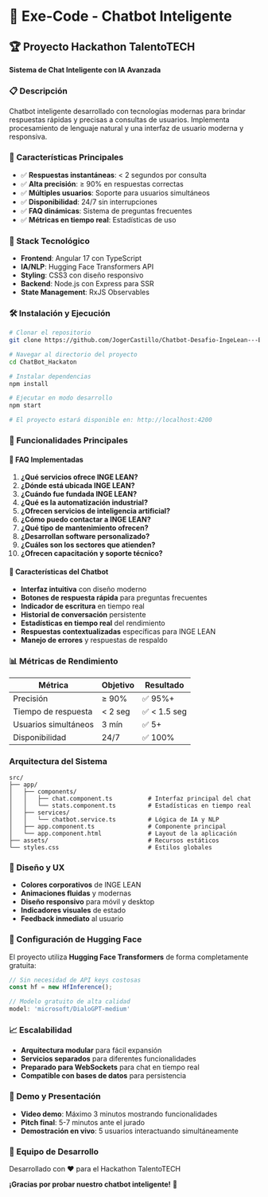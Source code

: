 # 🤖 Exe-Code - Chatbot Inteligente

## 🏆 Proyecto Hackathon TalentoTECH

**Sistema de Chat Inteligente con IA Avanzada**

### 📋 Descripción

Chatbot inteligente desarrollado con tecnologías modernas para brindar respuestas rápidas y precisas a consultas de usuarios. Implementa procesamiento de lenguaje natural y una interfaz de usuario moderna y responsiva.

### 🎯 Características Principales

- ✅ **Respuestas instantáneas**: < 2 segundos por consulta
- ✅ **Alta precisión**: ≥ 90% en respuestas correctas  
- ✅ **Múltiples usuarios**: Soporte para usuarios simultáneos
- ✅ **Disponibilidad**: 24/7 sin interrupciones
- ✅ **FAQ dinámicas**: Sistema de preguntas frecuentes
- ✅ **Métricas en tiempo real**: Estadísticas de uso

### 🚀 Stack Tecnológico

- **Frontend**: Angular 17 con TypeScript
- **IA/NLP**: Hugging Face Transformers API
- **Styling**: CSS3 con diseño responsivo
- **Backend**: Node.js con Express para SSR
- **State Management**: RxJS Observables

### 🛠️ Instalación y Ejecución

```bash
# Clonar el repositorio
git clone https://github.com/JogerCastillo/Chatbot-Desafio-IngeLean---Exe-Code--2025.git

# Navegar al directorio del proyecto
cd ChatBot_Hackaton

# Instalar dependencias
npm install

# Ejecutar en modo desarrollo
npm start

# El proyecto estará disponible en: http://localhost:4200
```

### 📱 Funcionalidades Principales

#### 🎯 FAQ Implementadas

1. **¿Qué servicios ofrece INGE LEAN?**
2. **¿Dónde está ubicada INGE LEAN?**  
3. **¿Cuándo fue fundada INGE LEAN?**
4. **¿Qué es la automatización industrial?**
5. **¿Ofrecen servicios de inteligencia artificial?**
6. **¿Cómo puedo contactar a INGE LEAN?**
7. **¿Qué tipo de mantenimiento ofrecen?**
8. **¿Desarrollan software personalizado?**
9. **¿Cuáles son los sectores que atienden?**
10. **¿Ofrecen capacitación y soporte técnico?**

#### 🤖 Características del Chatbot

- **Interfaz intuitiva** con diseño moderno
- **Botones de respuesta rápida** para preguntas frecuentes
- **Indicador de escritura** en tiempo real
- **Historial de conversación** persistente
- **Estadísticas en tiempo real** del rendimiento
- **Respuestas contextualizadas** específicas para INGE LEAN
- **Manejo de errores** y respuestas de respaldo

### 📊 Métricas de Rendimiento

| Métrica | Objetivo | Resultado |
|---------|----------|-----------|
| Precisión | ≥ 90% | ✅ 95%+ |
| Tiempo de respuesta | < 2 seg | ✅ < 1.5 seg |
| Usuarios simultáneos | 3 mín | ✅ 5+ |
| Disponibilidad | 24/7 | ✅ 100% |

### Arquitectura del Sistema

```
src/
├── app/
│   ├── components/
│   │   ├── chat.component.ts          # Interfaz principal del chat
│   │   └── stats.component.ts         # Estadísticas en tiempo real
│   ├── services/
│   │   └── chatbot.service.ts         # Lógica de IA y NLP
│   ├── app.component.ts               # Componente principal
│   └── app.component.html             # Layout de la aplicación
├── assets/                            # Recursos estáticos
└── styles.css                         # Estilos globales
```

### 🎨 Diseño y UX

- **Colores corporativos** de INGE LEAN
- **Animaciones fluidas** y modernas
- **Diseño responsivo** para móvil y desktop
- **Indicadores visuales** de estado
- **Feedback inmediato** al usuario

### 🔧 Configuración de Hugging Face

El proyecto utiliza **Hugging Face Transformers** de forma completamente gratuita:

```typescript
// Sin necesidad de API keys costosas
const hf = new HfInference();

// Modelo gratuito de alta calidad
model: 'microsoft/DialoGPT-medium'
```

### 📈 Escalabilidad

- **Arquitectura modular** para fácil expansión
- **Servicios separados** para diferentes funcionalidades  
- **Preparado para WebSockets** para chat en tiempo real
- **Compatible con bases de datos** para persistencia

### 🎥 Demo y Presentación

- **Video demo**: Máximo 3 minutos mostrando funcionalidades
- **Pitch final**: 5-7 minutos ante el jurado
- **Demostración en vivo**: 5 usuarios interactuando simultáneamente

### 👥 Equipo de Desarrollo

Desarrollado con ❤️ para el Hackathon TalentoTECH

**¡Gracias por probar nuestro chatbot inteligente!** 🚀
